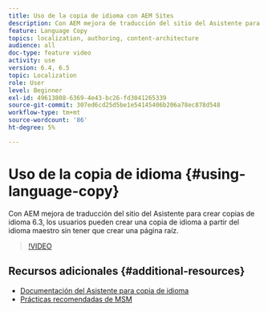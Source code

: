 ```yaml
---
title: Uso de la copia de idioma con AEM Sites
description: Con AEM mejora de traducción del sitio del Asistente para crear copias de idioma, los usuarios pueden crear una copia de idioma a partir del idioma maestro sin tener que crear una página raíz.
feature: Language Copy
topics: localization, authoring, content-architecture
audience: all
doc-type: feature video
activity: use
version: 6.4, 6.5
topic: Localization
role: User
level: Beginner
exl-id: 49613808-6369-4e43-bc26-fd3041265339
source-git-commit: 307ed6cd25d5be1e54145406b206a78ec878d548
workflow-type: tm+mt
source-wordcount: '86'
ht-degree: 5%

---
```


# Uso de la copia de idioma {#using-language-copy}

Con AEM mejora de traducción del sitio del Asistente para crear copias de idioma 6.3, los usuarios pueden crear una copia de idioma a partir del idioma maestro sin tener que crear una página raíz.

>[!VIDEO](https://video.tv.adobe.com/v/17116/?quality=9&learn=on)

## Recursos adicionales {#additional-resources}

* [Documentación del Asistente para copia de idioma](https://helpx.adobe.com/experience-manager/6-5/sites/administering/using/tc-wizard.html)
* [Prácticas recomendadas de MSM](https://helpx.adobe.com/experience-manager/6-5/sites/administering/using/msm-best-practices.html)
